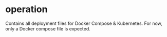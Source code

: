 # operation
Contains all deployment files for Docker Compose & Kubernetes. For now, only a Docker compose file is expected.